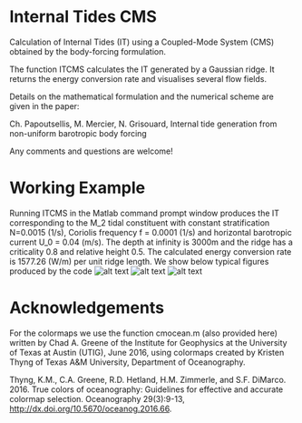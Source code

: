 # Internal Tides CMS

Calculation of Internal Tides (IT) using a Coupled-Mode System (CMS) obtained
by the body-forcing formulation.

The function ITCMS calculates the IT generated by a Gaussian ridge.
It returns the energy conversion rate and visualises several flow fields.

Details on the mathematical formulation and the numerical scheme are given in the paper:

Ch. Papoutsellis, M. Mercier, N. Grisouard, Internal tide generation from non-uniform barotropic body forcing

Any comments and questions are welcome!


# Working Example
Running ITCMS in the Matlab command prompt window produces the IT corresponding to the M_2 tidal constituent with constant stratification N=0.0015 (1/s), Coriolis frequency f = 0.0001 (1/s) and horizontal barotropic current U_0 = 0.04 (m/s). The depth at infinity is 3000m and the ridge has a criticality 0.8 and relative height 0.5. The calculated energy conversion rate is 1577.26 (W/m) per unit ridge length. We show below typical figures produced by the code 
![alt text](https://github.com/ChPapoutsellis/InternalTidesCMSv1.0/blob/main/OUTPUT/psi.png?raw=true)
![alt text](https://github.com/ChPapoutsellis/InternalTidesCMSv1.0/blob/main/OUTPUT/u.png?raw=true)
![alt text](https://github.com/ChPapoutsellis/InternalTidesCMSv1.0/blob/main/OUTPUT/VIDEO?raw=true)

# Acknowledgements
For the colormaps we use the function cmocean.m (also provided here) written by Chad A. Greene of the Institute for Geophysics at the 
University of Texas at Austin (UTIG), June 2016, using colormaps created by Kristen
Thyng of Texas A&M University, Department of Oceanography.

Thyng, K.M., C.A. Greene, R.D. Hetland, H.M. Zimmerle, and S.F. DiMarco. 2016. True 
colors of oceanography: Guidelines for effective and accurate colormap selection. 
Oceanography 29(3):9-13, http://dx.doi.org/10.5670/oceanog.2016.66.


